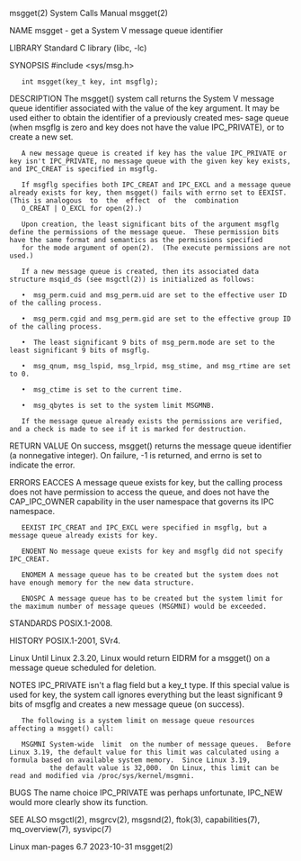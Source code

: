 msgget(2)                                                                                   System Calls Manual                                                                                   msgget(2)

NAME
       msgget - get a System V message queue identifier

LIBRARY
       Standard C library (libc, -lc)

SYNOPSIS
       #include <sys/msg.h>

       int msgget(key_t key, int msgflg);

DESCRIPTION
       The  msgget()  system call returns the System V message queue identifier associated with the value of the key argument.  It may be used either to obtain the identifier of a previously created mes‐
       sage queue (when msgflg is zero and key does not have the value IPC_PRIVATE), or to create a new set.

       A new message queue is created if key has the value IPC_PRIVATE or key isn't IPC_PRIVATE, no message queue with the given key key exists, and IPC_CREAT is specified in msgflg.

       If msgflg specifies both IPC_CREAT and IPC_EXCL and a message queue already exists for key, then msgget() fails with errno set to EEXIST.  (This is analogous  to  the  effect  of  the  combination
       O_CREAT | O_EXCL for open(2).)

       Upon creation, the least significant bits of the argument msgflg define the permissions of the message queue.  These permission bits have the same format and semantics as the permissions specified
       for the mode argument of open(2).  (The execute permissions are not used.)

       If a new message queue is created, then its associated data structure msqid_ds (see msgctl(2)) is initialized as follows:

       •  msg_perm.cuid and msg_perm.uid are set to the effective user ID of the calling process.

       •  msg_perm.cgid and msg_perm.gid are set to the effective group ID of the calling process.

       •  The least significant 9 bits of msg_perm.mode are set to the least significant 9 bits of msgflg.

       •  msg_qnum, msg_lspid, msg_lrpid, msg_stime, and msg_rtime are set to 0.

       •  msg_ctime is set to the current time.

       •  msg_qbytes is set to the system limit MSGMNB.

       If the message queue already exists the permissions are verified, and a check is made to see if it is marked for destruction.

RETURN VALUE
       On success, msgget() returns the message queue identifier (a nonnegative integer).  On failure, -1 is returned, and errno is set to indicate the error.

ERRORS
       EACCES A  message  queue exists for key, but the calling process does not have permission to access the queue, and does not have the CAP_IPC_OWNER capability in the user namespace that governs its
              IPC namespace.

       EEXIST IPC_CREAT and IPC_EXCL were specified in msgflg, but a message queue already exists for key.

       ENOENT No message queue exists for key and msgflg did not specify IPC_CREAT.

       ENOMEM A message queue has to be created but the system does not have enough memory for the new data structure.

       ENOSPC A message queue has to be created but the system limit for the maximum number of message queues (MSGMNI) would be exceeded.

STANDARDS
       POSIX.1-2008.

HISTORY
       POSIX.1-2001, SVr4.

   Linux
       Until Linux 2.3.20, Linux would return EIDRM for a msgget() on a message queue scheduled for deletion.

NOTES
       IPC_PRIVATE isn't a flag field but a key_t type.  If this special value is used for key, the system call ignores everything but the least significant 9 bits of msgflg and  creates  a  new  message
       queue (on success).

       The following is a system limit on message queue resources affecting a msgget() call:

       MSGMNI System-wide  limit  on the number of message queues.  Before Linux 3.19, the default value for this limit was calculated using a formula based on available system memory.  Since Linux 3.19,
              the default value is 32,000.  On Linux, this limit can be read and modified via /proc/sys/kernel/msgmni.

BUGS
       The name choice IPC_PRIVATE was perhaps unfortunate, IPC_NEW would more clearly show its function.

SEE ALSO
       msgctl(2), msgrcv(2), msgsnd(2), ftok(3), capabilities(7), mq_overview(7), sysvipc(7)

Linux man-pages 6.7                                                                              2023-10-31                                                                                       msgget(2)
